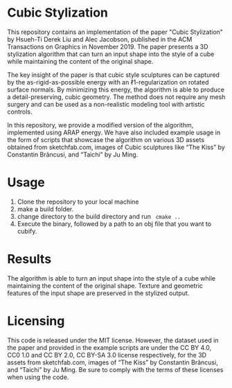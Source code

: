 # Cubic Stylization

This repository contains an implementation of the paper "Cubic Stylization" by Hsueh-Ti Derek Liu and Alec Jacobson, published in the ACM Transactions on Graphics in November 2019. The paper presents a 3D stylization algorithm that can turn an input shape into the style of a cube while maintaining the content of the original shape.

The key insight of the paper is that cubic style sculptures can be captured by the as-rigid-as-possible energy with an ℓ1-regularization on rotated surface normals. By minimizing this energy, the algorithm is able to produce a detail-preserving, cubic geometry. The method does not require any mesh surgery and can be used as a non-realistic modeling tool with artistic controls.

In this repository, we provide a modified version of the algorithm, implemented using ARAP energy. We have also included example usage in the form of scripts that showcase the algorithm on various 3D assets obtained from sketchfab.com, images of Cubic sculptures like “The Kiss” by Constantin Brâncusi, and “Taichi” by Ju Ming.

# Usage

1. Clone the repository to your local machine
2. make a build folder.
3. change directory to the build directory and run ` cmake ..`
4. Execute the binary, followed by a path to an obj file that you want to cubify.
# Results

The algorithm is able to turn an input shape into the style of a cube while maintaining the content of the original shape. Texture and geometric features of the input shape are preserved in the stylized output.

# Licensing

This code is released under the MIT license. However, the dataset used in the paper and provided in the example scripts are under the CC BY 4.0, CC0 1.0 and CC BY 2.0, CC BY-SA 3.0 license respectively, for the 3D assets from sketchfab.com, images of “The Kiss” by Constantin Brâncusi, and “Taichi” by Ju Ming. Be sure to comply with the terms of these licenses when using the code.
